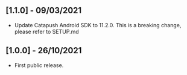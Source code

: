 ## [1.1.0] - 09/03/2021

* Update Catapush Android SDK to 11.2.0. This is a breaking change, please refer to SETUP.md

## [1.0.0] - 26/10/2021

* First public release.